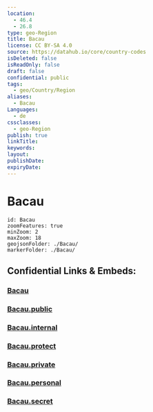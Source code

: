 ```yaml
---
location:
  - 46.4
  - 26.8
type: geo-Region
title: Bacau
license: CC BY-SA 4.0
source: https://datahub.io/core/country-codes
isDeleted: false
isReadOnly: false
draft: false
confidential: public
tags:
  - geo/Country/Region
aliases:
  - Bacau
Languages:
  - de
cssclasses:
  - geo-Region
publish: true
linkTitle:
keywords:
layout:
publishDate:
expiryDate:
---
```


# Bacau

```leaflet
id: Bacau
zoomFeatures: true 
minZoom: 2 
maxZoom: 18
geojsonFolder: ./Bacau/
markerFolder: ./Bacau/
```


## Confidential Links & Embeds: 

### [Bacau](/_Standards/Earth/Continent/Europe/Europe~East/Romania/Regions~Romania/Romania~Nord-Est/Bacau.md) 

### [Bacau.public](/_public/Earth/Continent/Europe/Europe~East/Romania/Regions~Romania/Romania~Nord-Est/Bacau.public.md) 

### [Bacau.internal](/_internal/Earth/Continent/Europe/Europe~East/Romania/Regions~Romania/Romania~Nord-Est/Bacau.internal.md) 

### [Bacau.protect](/_protect/Earth/Continent/Europe/Europe~East/Romania/Regions~Romania/Romania~Nord-Est/Bacau.protect.md) 

### [Bacau.private](/_private/Earth/Continent/Europe/Europe~East/Romania/Regions~Romania/Romania~Nord-Est/Bacau.private.md) 

### [Bacau.personal](/_personal/Earth/Continent/Europe/Europe~East/Romania/Regions~Romania/Romania~Nord-Est/Bacau.personal.md) 

### [Bacau.secret](/_secret/Earth/Continent/Europe/Europe~East/Romania/Regions~Romania/Romania~Nord-Est/Bacau.secret.md)

